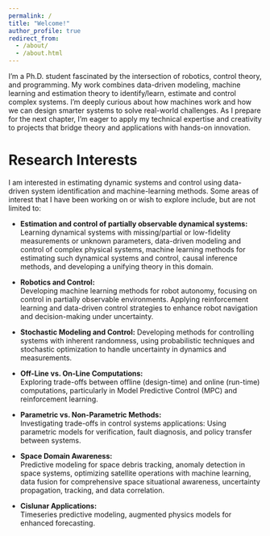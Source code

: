 ```yaml
---
permalink: /
title: "Welcome!"
author_profile: true
redirect_from: 
  - /about/
  - /about.html
---
```


I’m a Ph.D. student fascinated by the intersection of robotics, control theory, and programming. My work combines data-driven modeling, machine learning and estimation theory to identify/learn, estimate and control complex systems. I’m deeply curious about how machines work and how we can design smarter systems to solve real-world challenges. As I prepare for the next chapter, I’m eager to apply my technical expertise and creativity to projects that bridge theory and applications with hands-on innovation.


Research Interests
===================
I am interested in estimating dynamic systems and control using data-driven system identification and machine-learning methods. Some areas of interest that I have been working on or wish to explore include, but are not limited to:

- **Estimation and control of partially observable dynamical systems:**  
  Learning dynamical systems with missing/partial or low-fidelity measurements or unknown parameters, data-driven modeling and control of complex physical systems, machine learning methods for estimating such dynamical systems and control, causal inference methods, and developing a unifying theory in this domain.

- **Robotics and Control:**  
  Developing machine learning methods for robot autonomy, focusing on control in partially observable environments. Applying reinforcement learning and data-driven control strategies to enhance robot navigation and decision-making under uncertainty.

- **Stochastic Modeling and Control:**
  Developing methods for controlling systems with inherent randomness, using probabilistic techniques and stochastic optimization to handle uncertainty in dynamics and measurements.

- **Off-Line vs. On-Line Computations:**  
  Exploring trade-offs between offline (design-time) and online (run-time) computations, particularly in Model Predictive Control (MPC) and reinforcement learning.

- **Parametric vs. Non-Parametric Methods:**  
  Investigating trade-offs in control systems applications: Using parametric models for verification, fault diagnosis, and policy transfer between systems.

- **Space Domain Awareness:**  
  Predictive modeling for space debris tracking, anomaly detection in space systems, optimizing satellite operations with machine learning, data fusion for comprehensive space situational awareness, uncertainty propagation, tracking, and data correlation.

- **Cislunar Applications:**  
  Timeseries predictive modeling, augmented physics models for enhanced forecasting.

